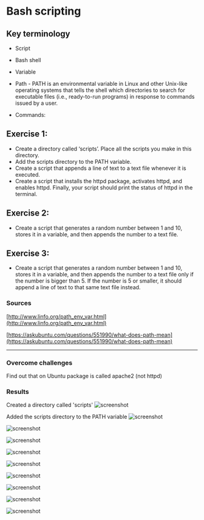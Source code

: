 # Bash scripting

## Key terminology

- Script
- Bash shell
- Variable
- Path - PATH is an environmental variable in Linux and other Unix-like operating systems that tells the shell which directories to search for executable files (i.e., ready-to-run programs) in response to commands issued by a user.

- Commands: 
    


## Exercise 1:

- Create a directory called ‘scripts’. Place all the scripts you make in this directory.
- Add the scripts directory to the PATH variable.
- Create a script that appends a line of text to a text file whenever it is executed.
- Create a script that installs the httpd package, activates httpd, and enables httpd. Finally, your script should print the status of httpd in the terminal.

## Exercise 2:

- Create a script that generates a random number between 1 and 10, stores it in a variable, and then appends the number to a text file.

## Exercise 3:

- Create a script that generates a random number between 1 and 10, stores it in a variable, and then appends the number to a text file only if the number is bigger than 5. If the number is 5 or smaller, it should append a line of text to that same text file instead.





### Sources

[http://www.linfo.org/path_env_var.html](http://www.linfo.org/path_env_var.html)

[https://askubuntu.com/questions/551990/what-does-path-mean](https://askubuntu.com/questions/551990/what-does-path-mean)



****

### Overcome challenges

Find out that on Ubuntu package is called apache2 (not httpd)


### Results
Created a directory called 'scripts'
![screenshot](/00_includes/linux_07_1_1_screenshot.png)

Added the scripts directory to the PATH variable
![screenshot](/00_includes/linux_07_1_2_screenshot.png)

![screenshot](/00_includes/linux_07_1_3_screenshot.png)

![screenshot](/00_includes/linux_07_1_4_screenshot.png)

![screenshot](/00_includes/linux_07_1_5_screenshot.png)

![screenshot](/00_includes/linux_07_1_6_screenshot.png)

![screenshot](/00_includes/linux_07_1_7_screenshot.png)

![screenshot](/00_includes/linux_07_2_and_3_screenshot.png)

![screenshot](/00_includes/linux_07_2_screenshot.png)

![screenshot](/00_includes/linux_07_3_screenshot.png)

